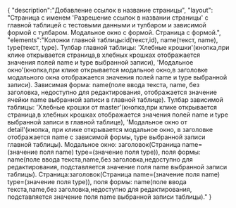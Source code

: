 {
"description":"Добавление ссылок в название страницы",
"layout": "Страница с именем 'Разрешение ссылок в названии страницы' с главной таблицей с тестовыми данными и тулбаром и зависимой формой с тулбаром.
Модальное окно с формой. Страница с формой.",
"elements":"Колонки главной таблицы:id(текст,id), name(текст, name), type(текст, type).
Тулбар главной таблицы: 'Хлебные крошки'(кнопка,при клике открывается страница,в хлебных крошках отображается значения полей name и type выбранной записи),
'Модальное окно'(кнопка,при клике открывается модальное окно,в заголовке модального окна отображается значения полей name и type выбранной записи).
Зависимая форма: name(поле ввода текста, name, без заголовка, недоступно для редактирования, отображается значение ячейки name выбранной записи в главной таблице).
Тулбар зависимой таблицы: 'Хлебные крошки от master'(кнопка,при клике открывается страница,в хлебных крошках отображается значения полей name и type выбранной записи в главной таблице), 
'Модальное окно от detail'(кнопка, при клике открывается модальное окно, в заголовке отображается name с зависимой формы, type выбранной записи главной таблицы).
Модальное окно: заголовок(Страница name=(значение поля name) type=(значение поля type)), 
поля формы: name(поле ввода текста,name,без заголовка,недоступно для редактирования, подставляется значение поля name выбранной записи таблицы).
Страница:заголовок(Страница name=(значение поля name) type=(значение поля type)), 
поля формы: name(поле ввода текста,name,без заголовка,недоступно для редактирования, подставляется значение поля name выбранной записи таблицы)."
}